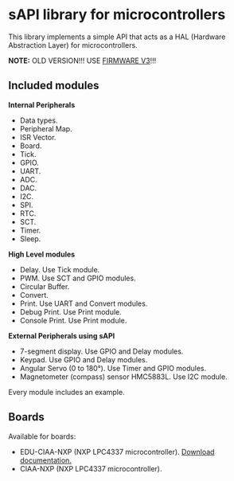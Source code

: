 # sAPI library for microcontrollers

This library implements a simple API that acts as a HAL (Hardware Abstraction
Layer) for microcontrollers.

**NOTE:** OLD VERSION!!! USE [FIRMWARE V3](https://github.com/epernia/firmware_v3)!!!

## Included modules

**Internal Peripherals**

- Data types.
- Peripheral Map.
- ISR Vector.
- Board.
- Tick.
- GPIO.
- UART.
- ADC.
- DAC.
- I2C.
- SPI.
- RTC.
- SCT.
- Timer.
- Sleep.

**High Level modules**

- Delay. Use Tick module.
- PWM. Use SCT and GPIO modules.
- Circular Buffer.
- Convert.
- Print. Use UART and Convert modules.
- Debug Print. Use Print module.
- Console Print. Use Print module.

**External Peripherals using sAPI**

- 7-segment display. Use GPIO and Delay modules.
- Keypad. Use GPIO and Delay modules.
- Angular Servo (0 to 180°). Use Timer and GPIO modules.
- Magnetometer (compass) sensor HMC5883L. Use I2C module.

Every module includes an example.

## Boards

Available for boards:

- EDU-CIAA-NXP (NXP LPC4337 microcontroller). [Download documentation.](docs/assets/pdf/EDU-CIAA-NXP_sAPI_bm_A4_v1r0_ES.pdf)
- CIAA-NXP (NXP LPC4337 microcontroller).
